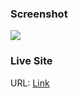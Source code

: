 ### Screenshot

![](./screenshot.png)

### Live Site

URL: [Link](https://youthful-dijkstra-a2d234.netlify.app/)
